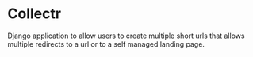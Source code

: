 # Collectr

Django application to allow users to create multiple short urls that allows multiple redirects to a url or to a self managed landing page.
